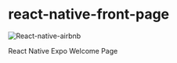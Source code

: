 # react-native-front-page
![React-native-airbnb](https://user-images.githubusercontent.com/89373209/153299518-fac633ba-8229-48ce-a322-71c4634cc50c.png)


React Native Expo Welcome Page
